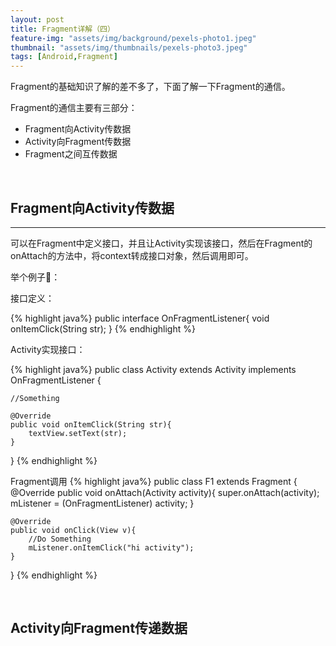 ```yaml
---
layout: post
title: Fragment详解（四）
feature-img: "assets/img/background/pexels-photo1.jpeg"
thumbnail: "assets/img/thumbnails/pexels-photo3.jpeg"
tags: [Android,Fragment]
---
```


Fragment的基础知识了解的差不多了，下面了解一下Fragment的通信。

Fragment的通信主要有三部分：
* Fragment向Activity传数据
* Activity向Fragment传数据
* Fragment之间互传数据
<br>


## Fragment向Activity传数据
----


可以在Fragment中定义接口，并且让Activity实现该接口，然后在Fragment的onAttach的方法中，将context转成接口对象，然后调用即可。

举个例子🌰：

接口定义：

{% highlight java%}
public interface OnFragmentListener{
    void onItemClick(String str);
}
{% endhighlight %}


Activity实现接口：

{% highlight java%}
public class Activity extends Activity implements OnFragmentListener {

    //Something

    @Override
    public void onItemClick(String str){
        textView.setText(str);
    }

}
{% endhighlight %}


Fragment调用
{% highlight java%}
public class F1 extends Fragment {
    @Override
    public void onAttach(Activity activity){
        super.onAttach(activity);
        mListener = (OnFragmentListener) activity;
    }

    @Override
    public void onClick(View v){
        //Do Something
        mListener.onItemClick("hi activity");
    }

}
{% endhighlight %}

<br>


## Activity向Fragment传递数据



